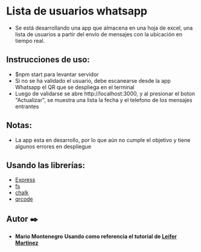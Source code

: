 # Lista de usuarios whatsapp

- Se está desarrollando una app que almacena en una hoja de excel,
  una lista de usuarios a partir del envío de mensajes con la ubicación en tiempo real.

## Instrucciones de uso:

- $npm start para levantar servidor
- Si no se ha validado el usuario, debe escanearse desde la app Whatsapp el QR que se despliega en el terminal
- Luego de validarse se abre http://localhost:3000, y al presionar el boton "Actualizar", se muestra una lista la fecha y
  el telefono de los mensajes entrantes

## Notas:

- La app esta en desarrollo, por lo que aún no cumple el objetivo y tiene algunos errores en despliegue

## Usando las librerías:

- [Express](https://expressjs.com/es/)
- [fs](https://nodejs.org/api/fs.html)
- [chalk](https://www.npmjs.com/package/chalk)
- [qrcode](https://www.npmjs.com/package/qrcode)

## Autor ✒️

- **Mario Montenegro**
  **Usando como referencia el tutorial de [Leifer Martinez](https://www.youtube.com/watch?v=A_Xu0OR_HkE&t=1443s&ab_channel=LeiferMendez)**
